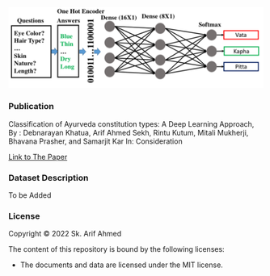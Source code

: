 ![Examples](img/method_ayurveda.png)

### Publication
Classification of Ayurveda constitution types: A Deep
Learning Approach, 
By : Debnarayan Khatua, Arif Ahmed Sekh, Rintu Kutum, Mitali Mukherji, Bhavana
Prasher, and Samarjit Kar
In: Consideration

[Link to The Paper](https:xxxx)

### Dataset Description
To be Added
### License

Copyright © 2022 Sk. Arif Ahmed

The content of this repository is bound by the following licenses:

- The documents and data are licensed under the MIT license.

